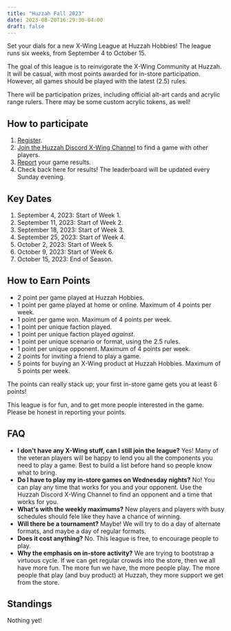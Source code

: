 ```yaml
---
title: "Huzzah Fall 2023"
date: 2023-08-20T16:29:30-04:00
draft: false
---
```


Set your dials for a new X-Wing League at Huzzah Hobbies! The league runs six weeks, from September 4 to October 15.

The goal of this league is to reinvigorate the X-Wing Community at Huzzah. It will be casual, with most points awarded for in-store participation. However, all games should be played with the latest (2.5) rules.

There will be participation prizes, including official alt-art cards and acrylic range rulers. There may be some custom acrylic tokens, as well!

## How to participate
1. [Register](https://docs.google.com/forms/d/14xS_YZKbWb92KqSRSYMhWgSRTLlh5DIEZy5YUooFMV8/edit?pli=1).
1. [Join the Huzzah Discord X-Wing Channel](https://discord.com/channels/651943624098971648/679817695876874283) to find a game with other players.
1. [Report](https://docs.google.com/forms/d/1y82ZMEVrU_Ch9yBoSv48OaOo3LMbnb_Zdz5qrndzoxs/edit) your game results.
1. Check back here for results! The leaderboard will be updated every Sunday evening.

## Key Dates
1. September 4, 2023: Start of Week 1.
1. September 11, 2023: Start of Week 2.
1. September 18, 2023: Start of Week 3.
1. September 25, 2023: Start of Week 4.
1. October 2, 2023: Start of Week 5.
1. October 9, 2023: Start of Week 6.
1. October 15, 2023: End of Season.

## How to Earn Points
- 2 point per game played at Huzzah Hobbies.
- 1 point per game played at home or online. Maximum of 4 points per week.
- 1 point per game won. Maximum of 4 points per week.
- 1 point per unique faction played.
- 1 point per unique faction played *against*.
- 1 point per unique scenario or format, using the 2.5 rules.
- 1 point per unique opponent. Maximum of 4 points per week.
- 2 points for inviting a friend to play a game.
- 5 points for buying an X-Wing product at Huzzah Hobbies. Maximum of 5 points per week.

The points can really stack up; your first in-store game gets you at least 6 points!

This league is for fun, and to get more people interested in the game. Please be honest in reporting your points.

## FAQ
- **I don't have any X-Wing stuff, can I still join the league?** Yes! Many of the veteran players will be happy to lend you all the components you need to play a game. Best to build a list before hand so people know what to bring.
- **Do I have to play my in-store games on Wednesday nights?** No! You can play any time that works for you and your opponent. Use the Huzzah Discord X-Wing Channel to find an opponent and a time that works for you.
- **What's with the weekly maximums?** New players and players with busy schedules should fele like they have a chance of winning.
- **Will there be a tournament?** Maybe! We will try to do a day of alternate formats, and maybe a day of regular formats.
- **Does it cost anything?** No. This league is free, to encourage people to play.
- **Why the emphasis on in-store activity?** We are trying to bootstrap a virtuous cycle. If we can get regular crowds into the store, then we all have more fun. The more fun we have, the more people play. The more people that play (and buy product) at Huzzah, they more support we get from the store.

## Standings
Nothing yet!

